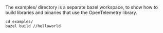 The examples/ directory is a separate bazel workspace, to show how
to build libraries and binaries that use the OpenTelemetry library.

```
cd examples/
bazel build //helloworld
```

